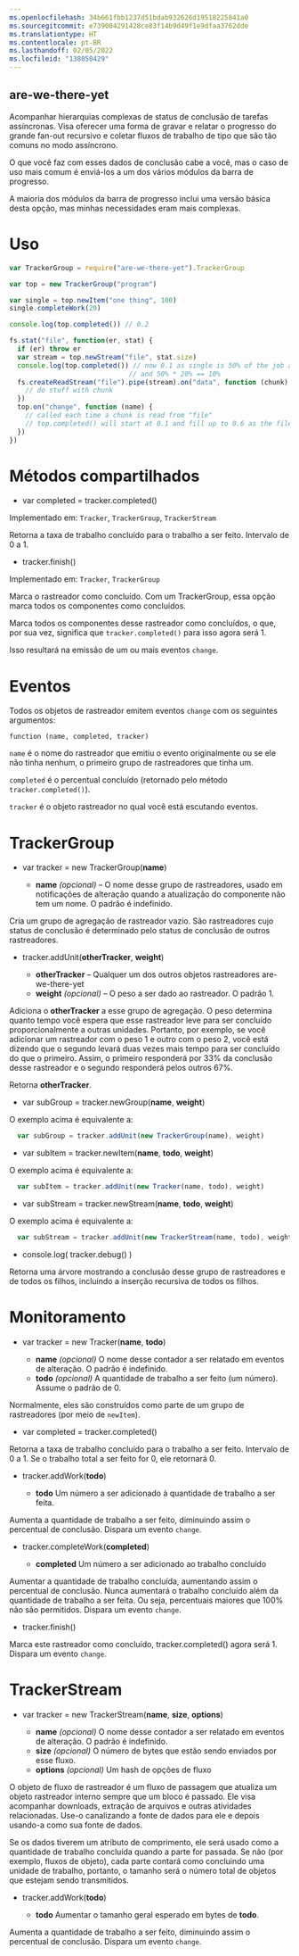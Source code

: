 ```yaml
---
ms.openlocfilehash: 34b661fbb1237d51bdab932626d19518225841a0
ms.sourcegitcommit: e739004291428ce83f14b9d49f1e9dfaa3762dde
ms.translationtype: HT
ms.contentlocale: pt-BR
ms.lasthandoff: 02/05/2022
ms.locfileid: "138050429"
---
```

<a name="are-we-there-yet"></a>are-we-there-yet
----------------

Acompanhar hierarquias complexas de status de conclusão de tarefas assíncronas.  Visa oferecer uma forma de gravar e relatar o progresso do grande fan-out recursivo e coletar fluxos de trabalho de tipo que são tão comuns no modo assíncrono.

O que você faz com esses dados de conclusão cabe a você, mas o caso de uso mais comum é enviá-los a um dos vários módulos da barra de progresso.

A maioria dos módulos da barra de progresso inclui uma versão básica desta opção, mas minhas necessidades eram mais complexas.

<a name="usage"></a>Uso
=====

```javascript
var TrackerGroup = require("are-we-there-yet").TrackerGroup

var top = new TrackerGroup("program")

var single = top.newItem("one thing", 100)
single.completeWork(20)

console.log(top.completed()) // 0.2

fs.stat("file", function(er, stat) {
  if (er) throw er  
  var stream = top.newStream("file", stat.size)
  console.log(top.completed()) // now 0.1 as single is 50% of the job and is 20% complete
                              // and 50% * 20% == 10%
  fs.createReadStream("file").pipe(stream).on("data", function (chunk) {
    // do stuff with chunk
  })
  top.on("change", function (name) {
    // called each time a chunk is read from "file"
    // top.completed() will start at 0.1 and fill up to 0.6 as the file is read
  })
})
```

<a name="shared-methods"></a>Métodos compartilhados
==============

* var completed = tracker.completed()

Implementado em: `Tracker`, `TrackerGroup`, `TrackerStream`

Retorna a taxa de trabalho concluído para o trabalho a ser feito. Intervalo de 0 a 1.

* tracker.finish()

Implementado em: `Tracker`, `TrackerGroup`

Marca o rastreador como concluído. Com um TrackerGroup, essa opção marca todos os componentes como concluídos.

Marca todos os componentes desse rastreador como concluídos, o que, por sua vez, significa que `tracker.completed()` para isso agora será 1.

Isso resultará na emissão de um ou mais eventos `change`.

<a name="events"></a>Eventos
======

Todos os objetos de rastreador emitem eventos `change` com os seguintes argumentos:

```
function (name, completed, tracker)
```

`name` é o nome do rastreador que emitiu o evento originalmente ou se ele não tinha nenhum, o primeiro grupo de rastreadores que tinha um.

`completed` é o percentual concluído (retornado pelo método `tracker.completed()`).

`tracker` é o objeto rastreador no qual você está escutando eventos.

<a name="trackergroup"></a>TrackerGroup
============

* var tracker = new TrackerGroup(**name**)

  * **name** *(opcional)* – O nome desse grupo de rastreadores, usado em notificações de alteração quando a atualização do componente não tem um nome. O padrão é indefinido.

Cria um grupo de agregação de rastreador vazio. São rastreadores cujo status de conclusão é determinado pelo status de conclusão de outros rastreadores.

* tracker.addUnit(**otherTracker**, **weight**)

  * **otherTracker** – Qualquer um dos outros objetos rastreadores are-we-there-yet
  * **weight** *(opcional)* – O peso a ser dado ao rastreador. O padrão 1.

Adiciona o **otherTracker** a esse grupo de agregação. O peso determina quanto tempo você espera que esse rastreador leve para ser concluído proporcionalmente a outras unidades.  Portanto, por exemplo, se você adicionar um rastreador com o peso 1 e outro com o peso 2, você está dizendo que o segundo levará duas vezes mais tempo para ser concluído do que o primeiro.  Assim, o primeiro responderá por 33% da conclusão desse rastreador e o segundo responderá pelos outros 67%.

Retorna **otherTracker**.

* var subGroup = tracker.newGroup(**name**, **weight**)

O exemplo acima é equivalente a:

```javascript
  var subGroup = tracker.addUnit(new TrackerGroup(name), weight)
```

* var subItem = tracker.newItem(**name**, **todo**, **weight**)

O exemplo acima é equivalente a:

```javascript
  var subItem = tracker.addUnit(new Tracker(name, todo), weight)
```

* var subStream = tracker.newStream(**name**, **todo**, **weight**)

O exemplo acima é equivalente a:

```javascript
  var subStream = tracker.addUnit(new TrackerStream(name, todo), weight)
```

* console.log( tracker.debug() )

Retorna uma árvore mostrando a conclusão desse grupo de rastreadores e de todos os filhos, incluindo a inserção recursiva de todos os filhos.

<a name="tracker"></a>Monitoramento
=======

* var tracker = new Tracker(**name**, **todo**)

  * **name** *(opcional)* O nome desse contador a ser relatado em eventos de alteração.  O padrão é indefinido.
  * **todo** *(opcional)* A quantidade de trabalho a ser feito (um número). Assume o padrão de 0.

Normalmente, eles são construídos como parte de um grupo de rastreadores (por meio de `newItem`).

* var completed = tracker.completed()

Retorna a taxa de trabalho concluído para o trabalho a ser feito. Intervalo de 0 a 1. Se o trabalho total a ser feito for 0, ele retornará 0.

* tracker.addWork(**todo**)

  * **todo** Um número a ser adicionado à quantidade de trabalho a ser feita.

Aumenta a quantidade de trabalho a ser feito, diminuindo assim o percentual de conclusão.  Dispara um evento `change`.

* tracker.completeWork(**completed**)

  * **completed** Um número a ser adicionado ao trabalho concluído

Aumentar a quantidade de trabalho concluída, aumentando assim o percentual de conclusão.
Nunca aumentará o trabalho concluído além da quantidade de trabalho a ser feita. Ou seja, percentuais maiores que 100% não são permitidos. Dispara um evento `change`.

* tracker.finish()

Marca este rastreador como concluído, tracker.completed() agora será 1. Dispara um evento `change`.

<a name="trackerstream"></a>TrackerStream
=============

* var tracker = new TrackerStream(**name**, **size**, **options**)

  * **name** *(opcional)* O nome desse contador a ser relatado em eventos de alteração.  O padrão é indefinido.
  * **size** *(opcional)* O número de bytes que estão sendo enviados por esse fluxo.
  * **options** *(opcional)* Um hash de opções de fluxo

O objeto de fluxo de rastreador é um fluxo de passagem que atualiza um objeto rastreador interno sempre que um bloco é passado.  Ele visa acompanhar downloads, extração de arquivos e outras atividades relacionadas. Use-o canalizando a fonte de dados para ele e depois usando-a como sua fonte de dados.

Se os dados tiverem um atributo de comprimento, ele será usado como a quantidade de trabalho concluída quando a parte for passada.  Se não (por exemplo, fluxos de objeto), cada parte contará como concluindo uma unidade de trabalho, portanto, o tamanho será o número total de objetos que estejam sendo transmitidos.

* tracker.addWork(**todo**)

  * **todo** Aumentar o tamanho geral esperado em bytes de **todo**.

Aumenta a quantidade de trabalho a ser feito, diminuindo assim o percentual de conclusão.  Dispara um evento `change`.
